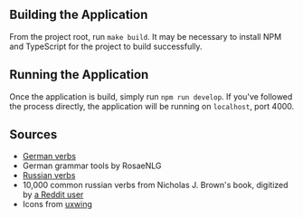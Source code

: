 ## Building the Application

From the project root, run `make build`. It may be necessary to install NPM and TypeScript for the project to build successfully.

## Running the Application

Once the application is build, simply run `npm run develop`. If you've followed the process directly, the application will be running on `localhost`, port 4000.

## Sources

- [German verbs](https://github.com/viorelsfetea/german-verbs-database/blob/master/output/verbs.csv)
- German grammar tools by RosaeNLG
- [Russian verbs](https://github.com/Badestrand/russian-dictionary)
- 10,000 common russian verbs from Nicholas J. Brown's book, digitized by [a Reddit user](https://www.reddit.com/r/russian/comments/289wba/10000_most_common_russian_words_in_spreadsheet/)
- Icons from [uxwing](https://uxwing.com)
